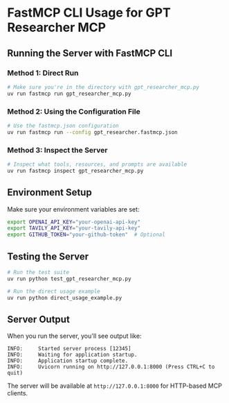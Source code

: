 # FastMCP CLI Usage for GPT Researcher MCP

## Running the Server with FastMCP CLI

### Method 1: Direct Run
```bash
# Make sure you're in the directory with gpt_researcher_mcp.py
uv run fastmcp run gpt_researcher_mcp.py
```

### Method 2: Using the Configuration File
```bash
# Use the fastmcp.json configuration
uv run fastmcp run --config gpt_researcher.fastmcp.json
```

### Method 3: Inspect the Server
```bash
# Inspect what tools, resources, and prompts are available
uv run fastmcp inspect gpt_researcher_mcp.py
```

## Environment Setup
Make sure your environment variables are set:
```bash
export OPENAI_API_KEY="your-openai-api-key"
export TAVILY_API_KEY="your-tavily-api-key"
export GITHUB_TOKEN="your-github-token"  # Optional
```

## Testing the Server
```bash
# Run the test suite
uv run python test_gpt_researcher_mcp.py

# Run the direct usage example
uv run python direct_usage_example.py
```

## Server Output
When you run the server, you'll see output like:
```
INFO:     Started server process [12345]
INFO:     Waiting for application startup.
INFO:     Application startup complete.
INFO:     Uvicorn running on http://127.0.0.1:8000 (Press CTRL+C to quit)
```

The server will be available at `http://127.0.0.1:8000` for HTTP-based MCP clients.
